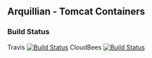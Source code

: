 ## Arquillian - Tomcat Containers

### Build Status

Travis [![Build Status](https://travis-ci.org/arquillian/arquillian-container-tomcat.svg)](https://travis-ci.org/arquillian/arquillian-container-tomcat/)
CloudBees [![Build Status](https://arquillian.ci.cloudbees.com/buildStatus/icon?job=Arquillian-Container-Tomcat)](https://arquillian.ci.cloudbees.com/job/Arquillian-Container-Tomcat/)

